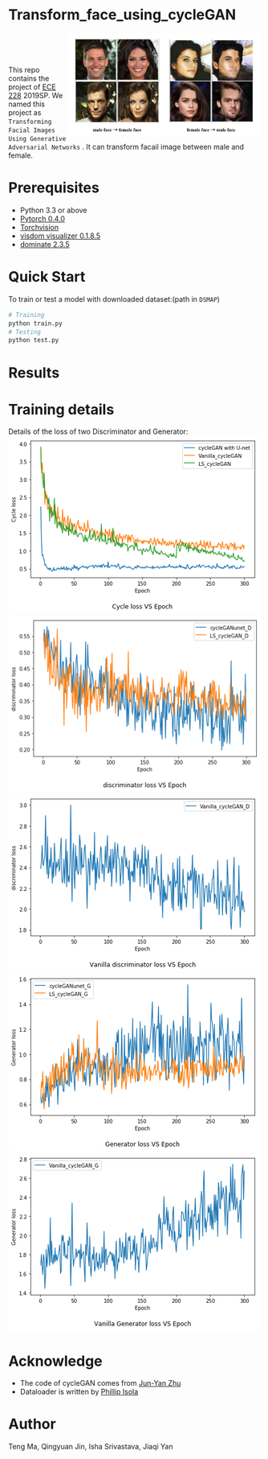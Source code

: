 # Transform_face_using_cycleGAN
<img src='imgs/maleAndFemale.png' align="right" width=384>

<br><br><br>


This repo contains the project of [ECE 228](http://noiselab.ucsd.edu/ECE228/index.html) 2019SP.
We named this project as `Transforming Facial Images Using Generative Adversarial Networks` . It can transform facail image between  male and female. 



# Prerequisites
- Python 3.3 or above
- [Pytorch 0.4.0](torch.org)
- [Torchvision](https://github.com/pytorch/vision)
- [visdom visualizer 0.1.8.5](https://github.com/facebookresearch/visdom)
- [dominate 2.3.5](https://github.com/Knio/dominate)


# Quick Start

To train or test a model with downloaded dataset:(path in `DSMAP`)
```bash
# Training
python train.py  
# Testing
python test.py 
```




<!--# Reproducing test results-->
<!--- Download the weight and test data from [Drive](https://drive.google.com/drive/folders/1x9ud9-8_Ri5vWiHCkBQQsuH3DixHpWuT?usp=sharing).-->
<!--- Place the `checkpoints` folder in the project root path, e.g. the same folder as `test.py`.-->
<!--- Place the `temp_data` folder in anywhere, make sure to change the `config.dataroot = THE_FULL_PATH_TO_TEMP_DATA`, e.g. `config.dataroot = '/home/yuzhe/temp_data'`.-->

# Results
<!--![result](imgs/male.png)-->
<!--![result](imgs/female.png)-->

# Training details
Details of the loss of two Discriminator and Generator:
![loss](imgs/Cycleloss.png)
![loss](imgs/discriminator_loss.png)
![loss](imgs/Vanilla_discriminator.png)
![loss](imgs/Generator.png)
![loss](imgs/Vanilla_Generator.png)

# Acknowledge
- The code of cycleGAN comes from [Jun-Yan Zhu](http://people.csail.mit.edu/junyanz/)
- Dataloader is written by [Phillip Isola](https://phillipi.github.io/pix2pix/)

# Author
Teng Ma, Qingyuan Jin, Isha Srivastava, Jiaqi Yan

